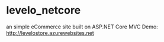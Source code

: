 # levelo_netcore
an simple eCommerce site built on ASP.NET Core MVC
Demo: http://levelostore.azurewebsites.net
